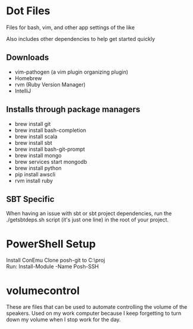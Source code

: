 # Dot Files
Files for bash, vim, and other app settings of the like

Also includes other dependencies to help get started quickly

## Downloads

* vim-pathogen (a vim plugin organizing plugin)
* Homebrew
* rvm (Ruby Version Manager)
* IntelliJ


## Installs through package managers
* brew install git
* brew install bash-completion
* brew install scala
* brew install sbt
* brew install bash-git-prompt
* brew install mongo
* brew services start mongodb
* brew install python
* pip install awscli
* rvm install ruby

## SBT Specific
When having an issue with sbt or sbt project dependencies, run the ./getsbtdeps.sh script (it's just one line) in the root of your project.

# PowerShell Setup
Install ConEmu
Clone posh-git to C:\proj\
Run: Install-Module -Name Posh-SSH

# volumecontrol
These are files that can be used to automate controlling the volume of the speakers.
Used on my work computer because I keep forgetting to turn down my volume when I stop work for the day.